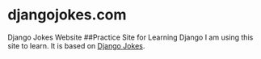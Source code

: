 # djangojokes.com
Django Jokes Website
##Practice Site for Learning Django
I am using this site to learn. It is based on
[Django Jokes](https://www.djangojokes.com).